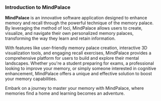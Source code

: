 ### Introduction to MindPalace

**MindPalace** is an innovative software application designed to enhance memory and recall through the powerful technique of the memory palace. By leveraging the method of loci, MindPalace allows users to create, visualize, and navigate their own personalized memory palaces, transforming the way they learn and retain information.

With features like user-friendly memory palace creation, interactive 3D visualization tools, and engaging recall exercises, MindPalace provides a comprehensive platform for users to build and explore their mental landscapes. Whether you're a student preparing for exams, a professional looking to improve your memory, or simply someone interested in cognitive enhancement, MindPalace offers a unique and effective solution to boost your memory capabilities.


Embark on a journey to master your memory with MindPalace, where memories find a home and learning becomes an adventure.
